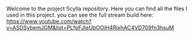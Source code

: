 Welcome to the project Scylla repository. Here you can find all the files I used in this project.
you can see the full stream build here: https://www.youtube.com/watch?v=ASDSybemJGM&list=PLfpFJIeUbOOiH4RixhAC4VD709fn3hsuM
